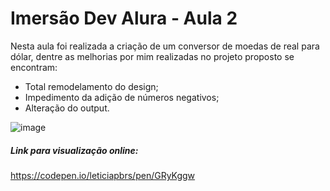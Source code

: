 # Imersão Dev Alura - Aula 2

Nesta aula foi realizada a criação de um conversor de moedas de real para dólar, dentre as melhorias por mim realizadas no projeto proposto se encontram:

- Total remodelamento do design;
- Impedimento da adição de números negativos;
- Alteração do output.



![image](https://user-images.githubusercontent.com/97967025/157775465-98bf30ae-2ed0-4848-8929-fbbb34bf41c5.png)



##### Link para visualização online:

https://codepen.io/leticiapbrs/pen/GRyKggw
